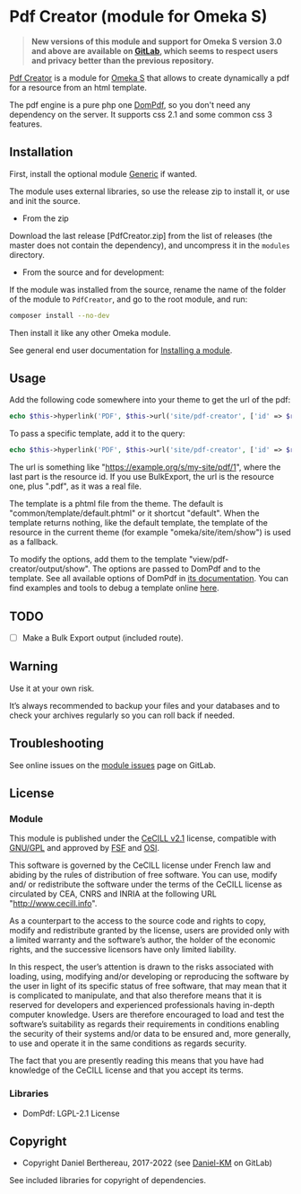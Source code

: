 Pdf Creator (module for Omeka S)
================================

> __New versions of this module and support for Omeka S version 3.0 and above
> are available on [GitLab], which seems to respect users and privacy better
> than the previous repository.__

[Pdf Creator] is a module for [Omeka S] that allows to create dynamically a pdf
for a resource from an html template.

The pdf engine is a pure php one [DomPdf], so you don't need any dependency on
the server. It supports css 2.1 and some common css 3 features.


Installation
------------

First, install the optional module [Generic] if wanted.

The module uses external libraries, so use the release zip to install it, or use
and init the source.

* From the zip

Download the last release [PdfCreator.zip] from the list of releases (the master
does not contain the dependency), and uncompress it in the `modules` directory.

* From the source and for development:

If the module was installed from the source, rename the name of the folder of
the module to `PdfCreator`, and go to the root module, and run:

```sh
composer install --no-dev
```

Then install it like any other Omeka module.

See general end user documentation for [Installing a module].


Usage
-----


Add the following code somewhere into your theme to get the url of the pdf:

```php
echo $this->hyperlink('PDF', $this->url('site/pdf-creator', ['id' => $resource->id()], true));
```

To pass a specific template, add it to the query:

```php
echo $this->hyperlink('PDF', $this->url('site/pdf-creator', ['id' => $resource->id()], ['query' => ['template' => 'record']], true));
```

The url is something like "https://example.org/s/my-site/pdf/1", where the last
part is the resource id. If you use BulkExport, the url is the resource one,
plus ".pdf", as it was a real file.

The template is a phtml file from the theme. The default is "common/template/default.phtml"
or it shortcut "default". When the template returns nothing, like the default
template, the template of the resource in the current theme (for example "omeka/site/item/show")
is used as a fallback.

To modify the options, add them to the template "view/pdf-creator/output/show".
The options are passed to DomPdf and to the template. See all available options
of DomPdf in [its documentation]. You can find examples and tools to debug
a template online [here].


TODO
----

- [ ] Make a Bulk Export output (included route).


Warning
-------

Use it at your own risk.

It’s always recommended to backup your files and your databases and to check
your archives regularly so you can roll back if needed.


Troubleshooting
---------------

See online issues on the [module issues] page on GitLab.


License
-------

### Module

This module is published under the [CeCILL v2.1] license, compatible with
[GNU/GPL] and approved by [FSF] and [OSI].

This software is governed by the CeCILL license under French law and abiding by
the rules of distribution of free software. You can use, modify and/ or
redistribute the software under the terms of the CeCILL license as circulated by
CEA, CNRS and INRIA at the following URL "http://www.cecill.info".

As a counterpart to the access to the source code and rights to copy, modify and
redistribute granted by the license, users are provided only with a limited
warranty and the software’s author, the holder of the economic rights, and the
successive licensors have only limited liability.

In this respect, the user’s attention is drawn to the risks associated with
loading, using, modifying and/or developing or reproducing the software by the
user in light of its specific status of free software, that may mean that it is
complicated to manipulate, and that also therefore means that it is reserved for
developers and experienced professionals having in-depth computer knowledge.
Users are therefore encouraged to load and test the software’s suitability as
regards their requirements in conditions enabling the security of their systems
and/or data to be ensured and, more generally, to use and operate it in the same
conditions as regards security.

The fact that you are presently reading this means that you have had knowledge
of the CeCILL license and that you accept its terms.

### Libraries

- DomPdf: LGPL-2.1 License


Copyright
---------

* Copyright Daniel Berthereau, 2017-2022 (see [Daniel-KM] on GitLab)

See included libraries for copyright of dependencies.


[Pdf Creator]: https://gitlab.com/Daniel-KM/Omeka-S-module-PdfCreator
[Omeka S]: https://omeka.org/s
[DomPdf]: https://github.com/dompdf/dompdf
[Installing a module]: https://omeka.org/s/docs/user-manual/modules/
[Generic]: https://gitlab.com/Daniel-KM/Omeka-S-module-Generic
[its documentation]: https://github.com/dompdf/dompdf
[here]: https://eclecticgeek.com/dompdf/debug.php
[module issues]: https://gitlab.com/Daniel-KM/Omeka-S-module-PdfCreator/issues
[CeCILL v2.1]: https://www.cecill.info/licences/Licence_CeCILL_V2.1-en.html
[GNU/GPL]: https://www.gnu.org/licenses/gpl-3.0.html
[FSF]: https://www.fsf.org
[OSI]: http://opensource.org
[MIT]: https://github.com/sandywalker/webui-popover/blob/master/LICENSE.txt
[GitLab]: https://gitlab.com/Daniel-KM
[Daniel-KM]: https://gitlab.com/Daniel-KM "Daniel Berthereau"
